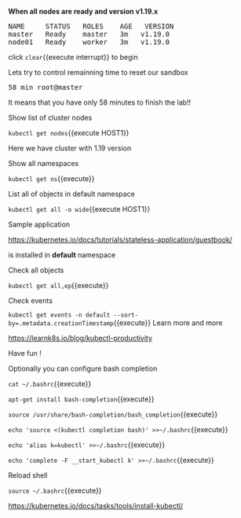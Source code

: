 

**When all nodes are ready and version v1.19.x** 

<pre>
NAME     STATUS   ROLES    AGE   VERSION
master   Ready    master   3m   v1.19.0
node01   Ready    worker   3m   v1.19.0
</pre>

click ```clear```{{execute interrupt}} to begin

Lets try to control remainning time to reset our sandbox

<pre>
58 min root@master
</pre>

It means that you have only 58 minutes to finish the lab!!

Show list of cluster nodes

`kubectl get nodes`{{execute HOST1}}

Here we have cluster with 1.19 version

Show all namespaces

`kubectl get ns`{{execute}}

List all of objects in default namespace

`kubectl get all -o wide`{{execute HOST1}}

Sample application

https://kubernetes.io/docs/tutorials/stateless-application/guestbook/

is installed in **default** namespace


Check all objects 

`kubectl get all,ep`{{execute}}


Check events 

`kubectl get events -n default --sort-by=.metadata.creationTimestamp`{{execute}}
Learn more and more

https://learnk8s.io/blog/kubectl-productivity

Have fun !

Optionally you can configure bash completion


`cat ~/.bashrc`{{execute}}

`apt-get install bash-completion`{{execute}}

`source /usr/share/bash-completion/bash_completion`{{execute}}

`echo 'source <(kubectl completion bash)' >>~/.bashrc`{{execute}}

`echo 'alias k=kubectl' >>~/.bashrc`{{execute}}

`echo 'complete -F __start_kubectl k' >>~/.bashrc`{{execute}}

Reload shell

`source ~/.bashrc`{{execute}}

https://kubernetes.io/docs/tasks/tools/install-kubectl/






